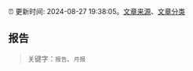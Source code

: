 :alarm_clock: 更新时间: 2024-08-27 19:38:05。[文章来源](/README.md)、[文章分类](/TAGS.md)

## 报告


> 关键字：`报告`、`月报`



